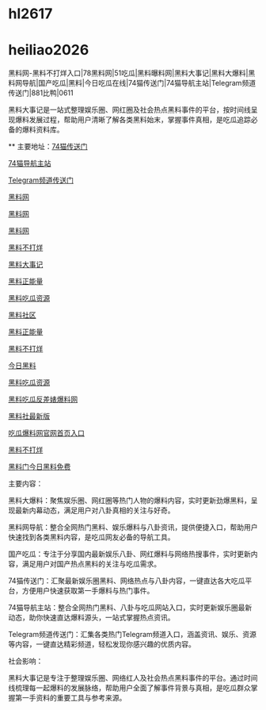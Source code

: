 # hl2617
# heiliao2026
黑料网-黑料不打烊入口|78黑料网|51吃瓜|黑料曝料网|黑料大事记|黑料大爆料|黑料网导航|国产吃瓜|黑料|今日吃瓜在线|74猫传送门|74猫导航主站|Telegram频道传送门|881比鸭|0611

黑料大事记是一站式整理娱乐圈、网红圈及社会热点黑料事件的平台，按时间线呈现爆料发展过程，帮助用户清晰了解各类黑料始末，掌握事件真相，是吃瓜追踪必备的爆料资料库。

** 主要地址：<a href="https://74mao.com/">74猫传送门</a>

<a href="https://74mao.com/">74猫导航主站</a>

<a href="https://74mao.com/">Telegram频道传送门</a>

<a href="https://hl81.pages.dev/">黑料网</a>

<a href="https://hl19.pages.dev/">黑料网</a>

<a href="https://hl98.pages.dev/">黑料网</a>

<a href="https://hl92.pages.dev/">黑料不打烊</a>

<a href="https://hl02.pages.dev/">黑料大事记</a>

<a href="https://hl03.pages.dev/">黑料正能量</a>

<a href="https://hl04.pages.dev/">黑料吃瓜资源</a>

<a href="https://hl05.pages.dev/">黑料社区</a>

<a href="https://hl06.pages.dev/">黑料正能量</a>

<a href="https://hl07.pages.dev/">黑料不打烊</a>

<a href="https://hl08.pages.dev/">今日黑料</a>

<a href="https://hl09.pages.dev/">黑料吃瓜资源</a>

<a href="https://hl10.pages.dev/">黑料吃瓜反差婊爆料网</a>

<a href="https://hl20.pages.dev/">黑料社最新版</a>

<a href="https://hl21.pages.dev/">吃瓜爆料网官网首页入口</a>

<a href="https://hl22.pages.dev/">黑料不打烊</a>

<a href="https://hl23.pages.dev/">黑料门今日黑料免费</a>

主要内容：

黑料大爆料：聚焦娱乐圈、网红圈等热门人物的爆料内容，实时更新劲爆黑料，呈现最新内幕动态，满足用户对八卦真相的关注与好奇。

黑料网导航：整合全网热门黑料、娱乐爆料与八卦资讯，提供便捷入口，帮助用户快速找到各类黑料内容，是吃瓜网友必备的导航工具。

国产吃瓜：专注于分享国内最新娱乐八卦、网红爆料与网络热搜事件，实时更新内容，满足用户对国产热点黑料的关注与吃瓜需求。

74猫传送门：汇聚最新娱乐圈黑料、网络热点与八卦内容，一键直达各大吃瓜平台，方便用户快速获取第一手爆料与热门事件。

74猫导航主站：整合全网热门黑料、八卦与吃瓜网站入口，实时更新娱乐圈最新动态，助你快速直达爆料源头，一站式掌握热点资讯。

Telegram频道传送门：汇集各类热门Telegram频道入口，涵盖资讯、娱乐、资源等内容，一键直达精彩频道，轻松发现你感兴趣的优质内容。

社会影响：

黑料大事记是专注于整理娱乐圈、网络红人及社会热点黑料事件的平台。通过时间线梳理每一起爆料的发展脉络，帮助用户全面了解事件背景与真相，是吃瓜群众掌握第一手资料的重要工具与参考来源。
